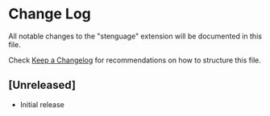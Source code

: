 # Change Log

All notable changes to the "stenguage" extension will be documented in this file.

Check [Keep a Changelog](http://keepachangelog.com/) for recommendations on how to structure this file.

## [Unreleased]

- Initial release